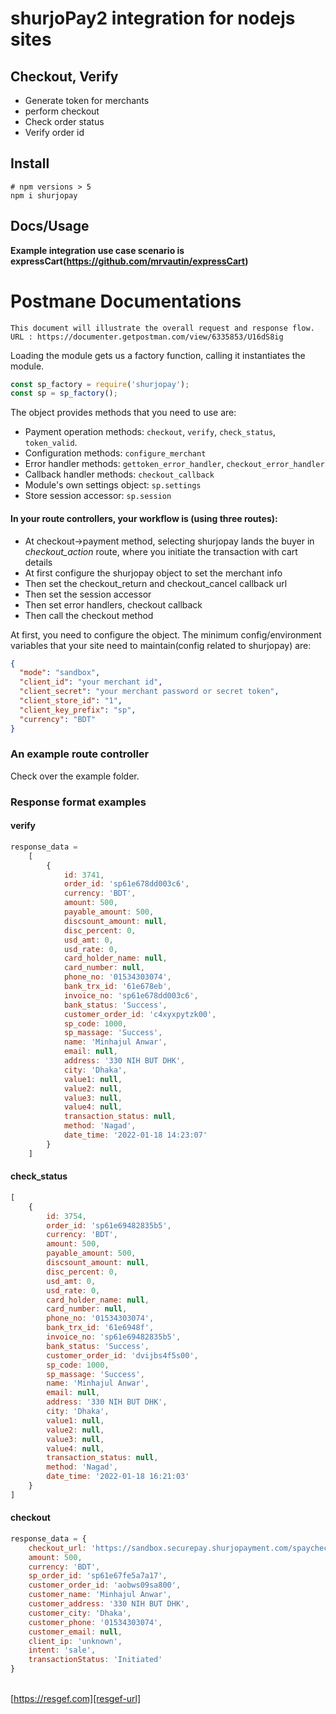 # shurjoPay2 integration for nodejs sites

## Checkout, Verify

- Generate token for merchants
- perform checkout
- Check order status
- Verify order id

## Install

```shell
# npm versions > 5
npm i shurjopay
```

## Docs/Usage

__Example integration use case scenario is expressCart(https://github.com/mrvautin/expressCart)__

# Postmane Documentations

    This document will illustrate the overall request and response flow.
    URL : https://documenter.getpostman.com/view/6335853/U16dS8ig

Loading the module gets us a factory function, calling it instantiates the module.

```javascript
const sp_factory = require('shurjopay');
const sp = sp_factory();
```

The object provides methods that you need to use are:

- Payment operation methods: `checkout`, `verify`, `check_status`, `token_valid`.
- Configuration methods: `configure_merchant`
- Error handler methods: `gettoken_error_handler`, `checkout_error_handler`
- Callback handler methods: `checkout_callback`
- Module's own settings object: `sp.settings`
- Store session accessor: `sp.session`

#### In your route controllers, your workflow is (using three routes):

- At checkout->payment method, selecting shurjopay lands the buyer in _checkout_action_ route, where you initiate the transaction with cart details
- At first configure the shurjopay object to set the merchant info
- Then set the checkout_return and checkout_cancel callback url
- Then set the session accessor
- Then set error handlers, checkout callback
- Then call the checkout method

At first, you need to configure the object. The minimum config/environment variables that your site need to maintain(config related to shurjopay) are:

```json
{
  "mode": "sandbox",
  "client_id": "your merchant id",
  "client_secret": "your merchant password or secret token",
  "client_store_id": "1",
  "client_key_prefix": "sp",
  "currency": "BDT"
}
```

### An example route controller

Check over the example folder.

### Response format examples

#### verify

```javascript
response_data =
    [
        {
            id: 3741,
            order_id: 'sp61e678dd003c6',
            currency: 'BDT',
            amount: 500,
            payable_amount: 500,
            discsount_amount: null,
            disc_percent: 0,
            usd_amt: 0,
            usd_rate: 0,
            card_holder_name: null,
            card_number: null,
            phone_no: '01534303074',
            bank_trx_id: '61e678eb',
            invoice_no: 'sp61e678dd003c6',
            bank_status: 'Success',
            customer_order_id: 'c4xyxpytzk00',
            sp_code: 1000,
            sp_massage: 'Success',
            name: 'Minhajul Anwar',
            email: null,
            address: '330 NIH BUT DHK',
            city: 'Dhaka',
            value1: null,
            value2: null,
            value3: null,
            value4: null,
            transaction_status: null,
            method: 'Nagad',
            date_time: '2022-01-18 14:23:07'
        }
    ]

```

#### check_status

```javascript
[
    {
        id: 3754,
        order_id: 'sp61e69482835b5',
        currency: 'BDT',
        amount: 500,
        payable_amount: 500,
        discsount_amount: null,
        disc_percent: 0,
        usd_amt: 0,
        usd_rate: 0,
        card_holder_name: null,
        card_number: null,
        phone_no: '01534303074',
        bank_trx_id: '61e6948f',
        invoice_no: 'sp61e69482835b5',
        bank_status: 'Success',
        customer_order_id: 'dvijbs4f5s00',
        sp_code: 1000,
        sp_massage: 'Success',
        name: 'Minhajul Anwar',
        email: null,
        address: '330 NIH BUT DHK',
        city: 'Dhaka',
        value1: null,
        value2: null,
        value3: null,
        value4: null,
        transaction_status: null,
        method: 'Nagad',
        date_time: '2022-01-18 16:21:03'
    }
]
```

#### checkout

```javascript
response_data = {
    checkout_url: 'https://sandbox.securepay.shurjopayment.com/spaycheckout/?token=eyJ0eXAiOiJKV1QiLCJhbGciOiJIUzI1NiJ9.eyJpc3MiOiJodHRwczpcL1wvc2FuZGJveC5zaHVyam9wYXltZW50LmNvbVwvYXBpXC9sb2dpbiIsImlhdCI6MTY0MjQ5NTk3MiwiZXhwIjoxNjQyNDk5NTcyLCJuYmYiOjE2NDI0OTU5NzIsImp0aSI6Im1JcEFrNHJPZ1h4TklWVG4iLCJzdWIiOjEsInBydiI6IjgwNWYzOWVlZmNjNjhhZmQ5ODI1YjQxMjI3ZGFkMGEwNzZjNDk3OTMifQ.k_RnbXwWIEc8_NiGgR3c3d0GQhASXv_fjK2S_Wz_Ksw&order_id=sp61e67fe5a7a17',
    amount: 500,
    currency: 'BDT',
    sp_order_id: 'sp61e67fe5a7a17',
    customer_order_id: 'aobws09sa800',
    customer_name: 'Minhajul Anwar',
    customer_address: '330 NIH BUT DHK',
    customer_city: 'Dhaka',
    customer_phone: '01534303074',
    customer_email: null,
    client_ip: 'unknown',
    intent: 'sale',
    transactionStatus: 'Initiated'
}

```

<!--
## Contact

Minhajul Anwar; [resgef.com][resgef-url], Dhaka, Bangladesh.
<br>**Email:** [contact@resgef.com](mailto:contact@resgef.com)

## Questions or need help?

Come talk to us on the [GitHub discussion][gh-discussion]

## Social Media and links

[Twitter](https://twitter.com/intent/follow?original_referer=https%3A%2F%2Fgithub.com%2FMinhajulAnwar&screen_name=MinhajulAnwar) &nbsp;&nbsp;
[GitHub-Blog](https://minhajme.github.io/blog/) &nbsp;&nbsp;
-->
<br>[https://resgef.com][resgef-url] &nbsp;&nbsp;

[ff-introsite-gh-pages]: https://freightforward.github.io

[ff-doc-gh-pages]: https://freightforward.github.io/docs/

[gh-discussion]: https://github.com/minhajme/sp2nodejs/discussions

[dev-gh]: https://github.com/minhajme

[resgef-url]: https://resgef.com
